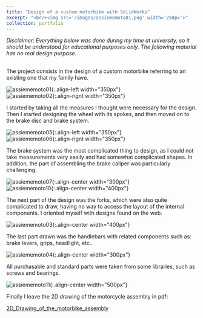 ```yaml
---
title: "Design of a custom motorbike with SolidWorks"
excerpt: "<br/><img src='/images/assiememoto01.png' width='250px'>"
collection: portfolio
---
```


*Disclaimer: Everything below was done during my time at university, so it should be understood for educational purposes only. The following material has no real design purpose.*  

##

The project consists in the design of a custom motorbike referring to an existing one that my family have.  

![assiememoto01](/images/assiememoto01.png){:.align-left width="350px"}  
![assiememoto02](/images/assiememoto02.png){:.align-rignt width="350px"}  

I started by taking all the measures I thought were necessary for the design. Then I started designing the wheel with its spokes, and then moved on to the brake disc and brake system.  

![assiememoto05](/images/assiememoto05.png){:.align-left width="350px"}  
![assiememoto06](/images/assiememoto06.png){:.align-rignt width="350px"}  

The brake system was the most complicated thing to design, as I could not take measurements very easily and had somewhat complicated shapes. In addition, the part of assembling the brake caliper was particularly challenging.  

![assiememoto07](/images/assiememoto07.png){:.align-center width="300px"}  
![assiememoto10](/images/assiememoto10.png){:.align-center width="400px"}  

The next part of the design was the forks, which were also quite complicated to draw, having no way to access the layout of the internal components. I oriented myself with designs found on the web.  

![assiememoto03](/images/assiememoto03.png){:.align-center width="400px"}  

The last part drawn was the handlebars with related components such as: brake levers, grips, headlight, etc..  

![assiememoto04](/images/assiememoto04.png){:.align-center width="300px"}  

All purchasable and standard parts were taken from some libraries, such as screws and bearings.  

![assiememoto11](/images/assiememoto11.png){:.align-center width="500px"}  

Finally I leave the 2D drawing of the motorcycle assembly in pdf:  

[2D_Drawing_of_the_motorbike_assembly](/files/Tavolacomplessivo.pdf)

